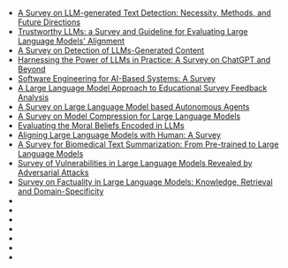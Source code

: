 - [A Survey on LLM-generated Text Detection: Necessity, Methods, and Future Directions](https://arxiv.org/pdf/2310.14724.pdf)
- [Trustworthy LLMs: a Survey and Guideline for Evaluating Large Language Models' Alignment](https://arxiv.org/pdf/2308.05374.pdf)
- [A Survey on Detection of LLMs-Generated Content](https://arxiv.org/pdf/2310.15654.pdf)
- [Harnessing the Power of LLMs in Practice: A Survey on ChatGPT and Beyond](https://arxiv.org/pdf/2304.13712.pdf)
- [Software Engineering for AI-Based Systems: A Survey](https://arxiv.org/pdf/2105.01984.pdf)
- [A Large Language Model Approach to Educational Survey Feedback Analysis](https://arxiv.org/pdf/2309.17447.pdf)
- [A Survey on Large Language Model based Autonomous Agents](https://arxiv.org/pdf/2308.11432.pdf)
- [A Survey on Model Compression for Large Language Models](https://arxiv.org/pdf/2308.07633.pdf)
- [Evaluating the Moral Beliefs Encoded in LLMs](https://arxiv.org/pdf/2307.14324.pdf)
- [Aligning Large Language Models with Human: A Survey](https://arxiv.org/pdf/2307.12966.pdf)
- [A Survey for Biomedical Text Summarization: From Pre-trained to Large Language Models](https://arxiv.org/pdf/2304.08763.pdf)
- [Survey of Vulnerabilities in Large Language Models Revealed by Adversarial Attacks](https://arxiv.org/pdf/2310.10844.pdf)
- [Survey on Factuality in Large Language Models: Knowledge, Retrieval and Domain-Specificity](https://arxiv.org/pdf/2310.07521.pdf)
- []()
- []()
- []()
- []()
- []()
- []()
- []()
